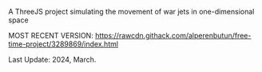 A ThreeJS project simulating the movement of war jets in one-dimensional space

MOST RECENT VERSION: https://rawcdn.githack.com/alperenbutun/free-time-project/3289869/index.html

Last Update: 2024, March.
